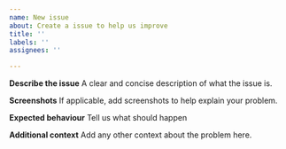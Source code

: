 ```yaml
---
name: New issue
about: Create a issue to help us improve
title: ''
labels: ''
assignees: ''

---
```


**Describe the issue**
A clear and concise description of what the issue is.

**Screenshots**
If applicable, add screenshots to help explain your problem.

**Expected behaviour**
Tell us what should happen

**Additional context**
Add any other context about the problem here.


